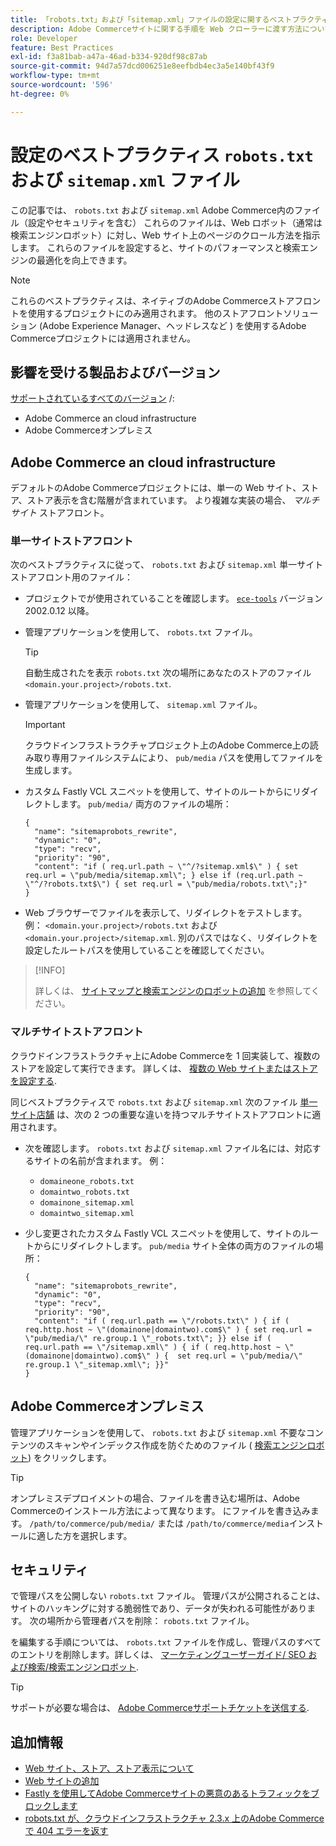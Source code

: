 ```yaml
---
title: 「robots.txt」および「sitemap.xml」ファイルの設定に関するベストプラクティス
description: Adobe Commerceサイトに関する手順を Web クローラーに渡す方法について説明します。
role: Developer
feature: Best Practices
exl-id: f3a81bab-a47a-46ad-b334-920df98c87ab
source-git-commit: 94d7a57dcd006251e8eefbdb4ec3a5e140bf43f9
workflow-type: tm+mt
source-wordcount: '596'
ht-degree: 0%

---
```


# 設定のベストプラクティス `robots.txt` および `sitemap.xml` ファイル

この記事では、 `robots.txt` および `sitemap.xml` Adobe Commerce内のファイル（設定やセキュリティを含む） これらのファイルは、Web ロボット（通常は検索エンジンロボット）に対し、Web サイト上のページのクロール方法を指示します。 これらのファイルを設定すると、サイトのパフォーマンスと検索エンジンの最適化を向上できます。

>[!NOTE]
>
>これらのベストプラクティスは、ネイティブのAdobe Commerceストアフロントを使用するプロジェクトにのみ適用されます。 他のストアフロントソリューション (Adobe Experience Manager、ヘッドレスなど ) を使用するAdobe Commerceプロジェクトには適用されません。

## 影響を受ける製品およびバージョン

[サポートされているすべてのバージョン](../../../release/versions.md) /:

- Adobe Commerce an cloud infrastructure
- Adobe Commerceオンプレミス

## Adobe Commerce an cloud infrastructure

デフォルトのAdobe Commerceプロジェクトには、単一の Web サイト、ストア、ストア表示を含む階層が含まれています。 より複雑な実装の場合、 _マルチサイト_ ストアフロント。

### 単一サイトストアフロント

次のベストプラクティスに従って、 `robots.txt` および `sitemap.xml` 単一サイトストアフロント用のファイル：

- プロジェクトでが使用されていることを確認します。 [`ece-tools`](https://devdocs.magento.com/cloud/release-notes/ece-release-notes.html) バージョン 2002.0.12 以降。
- 管理アプリケーションを使用して、 `robots.txt` ファイル。

  >[!TIP]
  >
  >自動生成されたを表示 `robots.txt` 次の場所にあなたのストアのファイル `<domain.your.project>/robots.txt`.

- 管理アプリケーションを使用して、 `sitemap.xml` ファイル。

  >[!IMPORTANT]
  >
  >クラウドインフラストラクチャプロジェクト上のAdobe Commerce上の読み取り専用ファイルシステムにより、 `pub/media` パスを使用してファイルを生成します。

- カスタム Fastly VCL スニペットを使用して、サイトのルートからにリダイレクトします。 `pub/media/` 両方のファイルの場所：

  ```vcl
  {
    "name": "sitemaprobots_rewrite",
    "dynamic": "0",
    "type": "recv",
    "priority": "90",
    "content": "if ( req.url.path ~ \"^/?sitemap.xml$\" ) { set req.url = \"pub/media/sitemap.xml\"; } else if (req.url.path ~ \"^/?robots.txt$\") { set req.url = \"pub/media/robots.txt\";}"
  }
  ```

- Web ブラウザーでファイルを表示して、リダイレクトをテストします。 例： `<domain.your.project>/robots.txt` および `<domain.your.project>/sitemap.xml`. 別のパスではなく、リダイレクトを設定したルートパスを使用していることを確認してください。

>[!INFO]
>
>詳しくは、 [サイトマップと検索エンジンのロボットの追加](https://devdocs.magento.com/cloud/trouble/robots-sitemap.html) を参照してください。


### マルチサイトストアフロント

クラウドインフラストラクチャ上にAdobe Commerceを 1 回実装して、複数のストアを設定して実行できます。 詳しくは、 [複数の Web サイトまたはストアを設定する](https://devdocs.magento.com/cloud/project/project-multi-sites.html).

同じベストプラクティスで `robots.txt` および `sitemap.xml` 次のファイル [単一サイト店舗](#single-site-storefronts) は、次の 2 つの重要な違いを持つマルチサイトストアフロントに適用されます。

- 次を確認します。 `robots.txt` および `sitemap.xml` ファイル名には、対応するサイトの名前が含まれます。 例：
   - `domaineone_robots.txt`
   - `domaintwo_robots.txt`
   - `domainone_sitemap.xml`
   - `domaintwo_sitemap.xml`

- 少し変更されたカスタム Fastly VCL スニペットを使用して、サイトのルートからにリダイレクトします。 `pub/media` サイト全体の両方のファイルの場所：

  ```vcl
  {
    "name": "sitemaprobots_rewrite",
    "dynamic": "0",
    "type": "recv",
    "priority": "90",
    "content": "if ( req.url.path == \"/robots.txt\" ) { if ( req.http.host ~ \"(domainone|domaintwo).com$\" ) { set req.url = \"pub/media/\" re.group.1 \"_robots.txt\"; }} else if ( req.url.path == \"/sitemap.xml\" ) { if ( req.http.host ~ \"(domainone|domaintwo).com$\" ) {  set req.url = \"pub/media/\" re.group.1 \"_sitemap.xml\"; }}"
  }
  ```

## Adobe Commerceオンプレミス

管理アプリケーションを使用して、 `robots.txt` および `sitemap.xml` 不要なコンテンツのスキャンやインデックス作成を防ぐためのファイル ( [検索エンジンロボット](https://experienceleague.adobe.com/docs/commerce-admin/marketing/seo/seo-overview.html#search-engine-robots)) をクリックします。

>[!TIP]
>
>オンプレミスデプロイメントの場合、ファイルを書き込む場所は、Adobe Commerceのインストール方法によって異なります。 にファイルを書き込みます。 `/path/to/commerce/pub/media/` または `/path/to/commerce/media`インストールに適した方を選択します。

## セキュリティ

で管理パスを公開しない `robots.txt` ファイル。 管理パスが公開されることは、サイトのハッキングに対する脆弱性であり、データが失われる可能性があります。 次の場所から管理者パスを削除： `robots.txt` ファイル。

を編集する手順については、 `robots.txt` ファイルを作成し、管理パスのすべてのエントリを削除します。詳しくは、 [マーケティングユーザーガイド/ SEO および検索/検索エンジンロボット](https://experienceleague.adobe.com/docs/commerce-admin/marketing/seo/seo-overview.html#search-engine-robots).

>[!TIP]
>
>サポートが必要な場合は、 [Adobe Commerceサポートチケットを送信する](https://experienceleague.adobe.com/docs/commerce-knowledge-base/kb/help-center-guide/magento-help-center-user-guide.html#submit-ticket).

## 追加情報

- [Web サイト、ストア、ストア表示について](https://devdocs.magento.com/cloud/configure/configure-best-practices.html#sites)
- [Web サイトの追加](https://docs.magento.com/user-guide/stores/stores-all-create-website.html)
- [Fastly を使用してAdobe Commerceサイトの悪意のあるトラフィックをブロックします](https://devdocs.magento.com/cloud/cdn/fastly-vcl-blocking.html)
- [robots.txt が、クラウドインフラストラクチャ 2.3.x 上のAdobe Commerceで 404 エラーを返す](https://experienceleague.adobe.com/docs/commerce-knowledge-base/kb/troubleshooting/miscellaneous/robots.txt-gives-404-error-magento-commerce-cloud-2.3.x.html)
